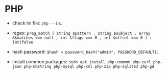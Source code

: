# PHP

*   check ini file: `php --ini`

*   regex:
    `preg_match ( string $pattern , string $subject , array &$matches === null , int $flags === 0 , int $offset === 0 ) : int|false`

* hash password: `$hash = password_hash("admin", PASSWORD_DEFAULT);`
* install common packages: `sudo apt install php-common php-curl php-json php-mbstring php-mysql php-xml php-zip php-sqlite3 php-gd`
